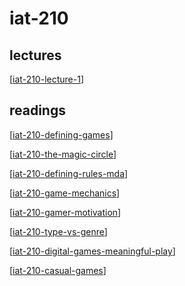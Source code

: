 # iat-210

## lectures

[[iat-210-lecture-1]]

## readings

[[iat-210-defining-games]]

[[iat-210-the-magic-circle]]

[[iat-210-defining-rules-mda]]

[[iat-210-game-mechanics]]

[[iat-210-gamer-motivation]]

[[iat-210-type-vs-genre]]

[[iat-210-digital-games-meaningful-play]]

[[iat-210-casual-games]]


[//begin]: # "Autogenerated link references for markdown compatibility"
[iat-210-lecture-1]: iat-210-lecture-1 "iat-210-lecture-1"
[iat-210-defining-games]: iat-210-defining-games "iat-210-defining-games"
[iat-210-the-magic-circle]: iat-210-the-magic-circle "iat-210-the-magic-circle"
[iat-210-defining-rules-mda]: iat-210-defining-rules-mda "iat-210-defining-rules-mda"
[iat-210-game-mechanics]: iat-210-game-mechanics "iat-210-game-mechanics"
[iat-210-gamer-motivation]: iat-210-gamer-motivation "iat-210-gamer-motivation"
[iat-210-type-vs-genre]: iat-210-type-vs-genre "iat-210-type-vs-genre"
[iat-210-digital-games-meaningful-play]: iat-210-digital-games-meaningful-play "iat-210-digital-games-meaningful-play"
[iat-210-casual-games]: iat-210-casual-games "iat-210-casual-games"
[//end]: # "Autogenerated link references"